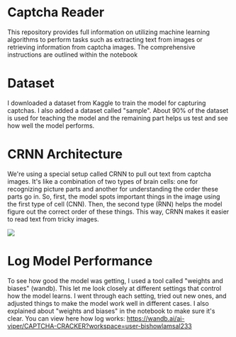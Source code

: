 # Captcha Reader
This repository provides full information on utilizing machine learning algorithms to perform tasks such as extracting text from images or retrieving information from captcha images. The comprehensive instructions are outlined within the notebook

# Dataset
I downloaded a dataset from Kaggle to train the model for capturing captchas. I also added a dataset called "sample". About 90% of the dataset is used for teaching the model and the remaining part helps us test and see how well the model performs.

# CRNN Architecture
We're using a special setup called CRNN to pull out text from captcha images. It's like a combination of two types of brain cells: one for recognizing picture parts and another for understanding the order these parts go in. So, first, the model spots important things in the image using the first type of cell (CNN). Then, the second type (RNN) helps the model figure out the correct order of these things. This way, CRNN makes it easier to read text from tricky images.

<img src="https://miro.medium.com/v2/resize:fit:1400/1*rzAN2Iq534Nt8hfd_Q8Afw.png">

# Log Model Performance
To see how good the model was getting, I used a tool called "weights and biases" (wandb). This let me look closely at different settings that control how the model learns. I went through each setting, tried out new ones, and adjusted things to make the model work well in different cases. I also explained about "weights and biases" in the notebook to make sure it's clear. You can view here how log works: https://wandb.ai/ai-viper/CAPTCHA-CRACKER?workspace=user-bishowlamsal233


